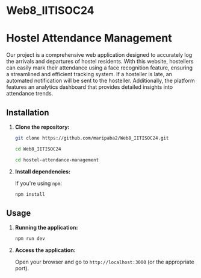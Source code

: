 # Web8_IITISOC24

# Hostel Attendance Management

Our project is a comprehensive web application designed to accurately log the arrivals and departures of hostel residents. With this website, hostellers can easily mark their attendance using a face recognition feature, ensuring a streamlined and efficient tracking system. If a hosteller is late, an automated notification will be sent to the hosteller. Additionally, the platform features an analytics dashboard that provides detailed insights into attendance trends.

## Installation

1. **Clone the repository:**

    ```sh
    git clone https://github.com/maripaba2/Web8_IITISOC24.git
    ```
    ```sh
    cd Web8_IITISOC24
    ```
    ```sh
    cd hostel-attendance-management
    ```
2. **Install dependencies:**

    If you're using `npm`:

    ```sh
    npm install 
    ```
    
## Usage

1. **Running the application:**

    ```sh
    npm run dev
    ```


2. **Access the application:**

    Open your browser and go to `http://localhost:3000` (or the appropriate port).






